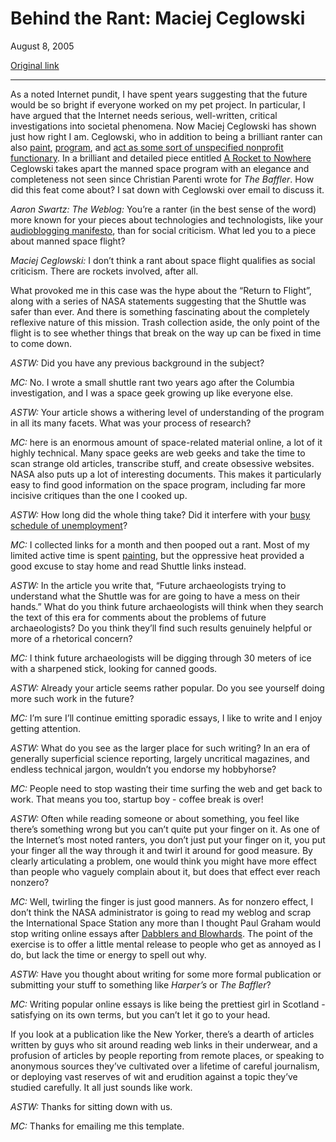 Behind the Rant: Maciej Ceglowski
=================================

August 8, 2005

[Original link](http://www.aaronsw.com/weblog/ceglowski-interview)

* * * * *

As a noted Internet pundit, I have spent years suggesting that the
future would be so bright if everyone worked on my pet project. In
particular, I have argued that the Internet needs serious, well-written,
critical investigations into societal phenomena. Now Maciej Ceglowski
has shown just how right I am. Ceglowski, who in addition to being a
brilliant ranter can also [paint](http://www.oiloncanvas.net/),
[program](http://cantbedone.org/), and [act as some sort of unspecified
nonprofit
functionary](http://www.idlewords.com/2004/10/these_little_town_blues.htm).
In a brilliant and detailed piece entitled [A Rocket to
Nowhere](http://www.idlewords.com/2005/08/a_rocket_to_nowhere.htm)
Ceglowski takes apart the manned space program with an elegance and
completeness not seen since Christian Parenti wrote for *The Baffler*.
How did this feat come about? I sat down with Ceglowski over email to
discuss it.

*Aaron Swartz: The Weblog:* You’re a ranter (in the best sense of the
word) more known for your pieces about technologies and technologists,
like your [audioblogging
manifesto](http://www.idlewords.com/2004/08/an_audioblogging_manifesto.htm),
than for social criticism. What led you to a piece about manned space
flight?

*Maciej Ceglowski:* I don’t think a rant about space flight qualifies as
social criticism. There are rockets involved, after all.

What provoked me in this case was the hype about the “Return to Flight”,
along with a series of NASA statements suggesting that the Shuttle was
safer than ever. And there is something fascinating about the completely
reflexive nature of this mission. Trash collection aside, the only point
of the flight is to see whether things that break on the way up can be
fixed in time to come down.

*ASTW:* Did you have any previous background in the subject?

*MC:* No. I wrote a small shuttle rant two years ago after the Columbia
investigation, and I was a space geek growing up like everyone else.

*ASTW:* Your article shows a withering level of understanding of the
program in all its many facets. What was your process of research?

*MC:* here is an enormous amount of space-related material online, a lot
of it highly technical. Many space geeks are web geeks and take the time
to scan strange old articles, transcribe stuff, and create obsessive
websites. NASA also puts up a lot of interesting documents. This makes
it particularly easy to find good information on the space program,
including far more incisive critiques than the one I cooked up.

*ASTW:* How long did the whole thing take? Did it interfere with your
[busy schedule of
unemployment](http://www.idlewords.com/weblog.07.2005.html)?

*MC:* I collected links for a month and then pooped out a rant. Most of
my limited active time is spent [painting](http://www.oiloncanvas.net),
but the oppressive heat provided a good excuse to stay home and read
Shuttle links instead.

*ASTW:* In the article you write that, “Future archaeologists trying to
understand what the Shuttle was for are going to have a mess on their
hands.” What do you think future archaeologists will think when they
search the text of this era for comments about the problems of future
archaeologists? Do you think they’ll find such results genuinely helpful
or more of a rhetorical concern?

*MC:* I think future archaeologists will be digging through 30 meters of
ice with a sharpened stick, looking for canned goods.

*ASTW:* Already your article seems rather popular. Do you see yourself
doing more such work in the future?

*MC:* I’m sure I’ll continue emitting sporadic essays, I like to write
and I enjoy getting attention.

*ASTW:* What do you see as the larger place for such writing? In an era
of generally superficial science reporting, largely uncritical
magazines, and endless technical jargon, wouldn’t you endorse my
hobbyhorse?

*MC:* People need to stop wasting their time surfing the web and get
back to work. That means you too, startup boy - coffee break is over!

*ASTW:* Often while reading someone or about something, you feel like
there’s something wrong but you can’t quite put your finger on it. As
one of the Internet’s most noted ranters, you don’t just put your finger
on it, you put your finger all the way through it and twirl it around
for good measure. By clearly articulating a problem, one would think you
might have more effect than people who vaguely complain about it, but
does that effect ever reach nonzero?

*MC:* Well, twirling the finger is just good manners. As for nonzero
effect, I don’t think the NASA administrator is going to read my weblog
and scrap the International Space Station any more than I thought Paul
Graham would stop writing online essays after [Dabblers and
Blowhards](http://www.idlewords.com/2005/04/dabblers_and_blowhards.htm).
The point of the exercise is to offer a little mental release to people
who get as annoyed as I do, but lack the time or energy to spell out
why.

*ASTW:* Have you thought about writing for some more formal publication
or submitting your stuff to something like *Harper’s* or *The Baffler*?

*MC:* Writing popular online essays is like being the prettiest girl in
Scotland - satisfying on its own terms, but you can’t let it go to your
head.

If you look at a publication like the New Yorker, there’s a dearth of
articles written by guys who sit around reading web links in their
underwear, and a profusion of articles by people reporting from remote
places, or speaking to anonymous sources they’ve cultivated over a
lifetime of careful journalism, or deploying vast reserves of wit and
erudition against a topic they’ve studied carefully. It all just sounds
like work.

*ASTW:* Thanks for sitting down with us.

*MC:* Thanks for emailing me this template.
